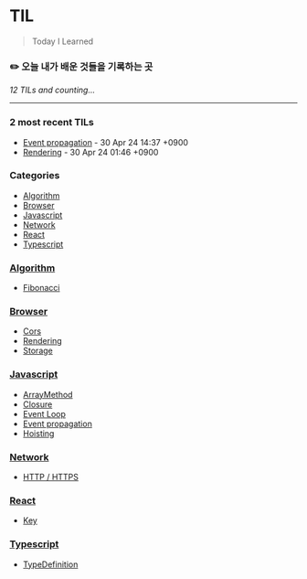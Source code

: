 # TIL
> Today I Learned

### ✏️  오늘 내가 배운 것들을 기록하는 곳


_12 TILs and counting..._

---

### 2 most recent TILs

- [Event propagation](Javascript/EventPropagation.md) - 30 Apr 24 14:37 +0900
- [Rendering](Browser/Rendering.md) - 30 Apr 24 01:46 +0900

### Categories

- [Algorithm](#algorithm)
- [Browser](#browser)
- [Javascript](#javascript)
- [Network](#network)
- [React](#react)
- [Typescript](#typescript)

### [Algorithm](#algorithm)
- [Fibonacci](Algorithm/Fibonacci.md)

### [Browser](#browser)
- [Cors](Browser/Cors.md)
- [Rendering](Browser/Rendering.md)
- [Storage](Browser/Storage.md)

### [Javascript](#javascript)
- [ArrayMethod](Javascript/ArrayMethod.md)
- [Closure](Javascript/Closure.md)
- [Event Loop](Javascript/EventLoop.md)
- [Event propagation](Javascript/EventPropagation.md)
- [Hoisting](Javascript/Hoisting.md)

### [Network](#network)
- [HTTP / HTTPS](Network/http.md)

### [React](#react)
- [Key](React/key.md)

### [Typescript](#typescript)
- [TypeDefinition](Typescript/TypeDefinition.md)

[1]: https://simonwillison.net/2020/Apr/20/self-rewriting-readme/
[2]: https://github.com/jbranchaud/til
[3]: https://github.com/cflynn07/github-action-til-autoformat-readme

